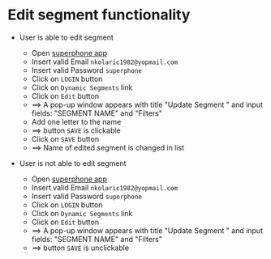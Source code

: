# Edit segment functionality

* User is able to edit segment
  * Open [superphone app](https://app.superphone-stage.com/segments)
  * Insert valid Email `nkolaric1982@yopmail.com`
  * Insert valid Password `superphone`
  * Click on `LOGIN` button
  * Click on `Dynamic Segments` link
  * Click on `Edit` button
  * ==> A pop-up window appears with title "Update Segment " and input fields: "SEGMENT NAME" and "Filters"
  * Add one letter to the name
  * ==> button `SAVE` is clickable
  * Click on `SAVE` button
  * ==> Name of edited segment is changed in list

* User is not able to edit segment
  * Open [superphone app](https://app.superphone-stage.com/segments)
  * Insert valid Email `nkolaric1982@yopmail.com`
  * Insert valid Password `superphone`
  * Click on `LOGIN` button
  * Click on `Dynamic Segments` link
  * Click on `Edit` button
  * ==> A pop-up window appears with title "Update Segment " and input fields: "SEGMENT NAME" and "Filters"
  * ==> button `SAVE` is unclickable
  